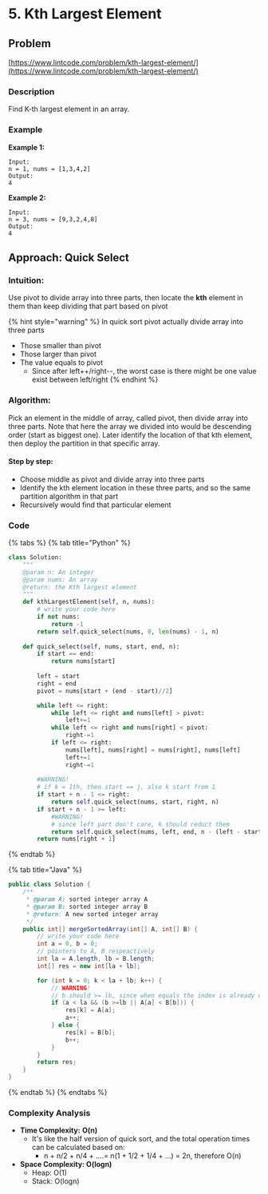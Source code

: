 # 5. Kth Largest Element

## Problem

[https://www.lintcode.com/problem/kth-largest-element/](https://www.lintcode.com/problem/kth-largest-element/)

### Description 

Find K-th largest element in an array.

### Example

**Example 1:**

```text
Input:
n = 1, nums = [1,3,4,2]
Output:
4
```

**Example 2:**

```text
Input:
n = 3, nums = [9,3,2,4,8]
Output:
4
```

## Approach: Quick Select

### Intuition:

Use pivot to divide array into three parts, then locate the **kth** element in them than keep dividing that part based on pivot

{% hint style="warning" %}
In quick sort pivot actually divide array into three parts 

* Those smaller than pivot
* Those larger than pivot
* The value equals to pivot 
  * Since after left++/right--, the worst case is there might be one value exist between left/right
{% endhint %}

### Algorithm: 

Pick an element in the middle of array, called pivot, then divide array into three parts. Note that here the array we divided into would be descending order \(start as biggest one\). Later identify the location of that kth element, then deploy the partition in that specific array. 

#### Step by step: 

* Choose middle as pivot and divide array into three parts
* Identify the kth element location in these three parts, and so the same partition algorithm in that part
* Recursively would find that particular element

### Code

{% tabs %}
{% tab title="Python" %}
```python
class Solution:
    """
    @param n: An integer
    @param nums: An array
    @return: the Kth largest element
    """
    def kthLargestElement(self, n, nums):
        # write your code here
        if not nums:
            return -1
        return self.quick_select(nums, 0, len(nums) - 1, n)
    
    def quick_select(self, nums, start, end, n):
        if start == end:
            return nums[start]
        
        left = start
        right = end
        pivot = nums[start + (end - start)//2]

        while left <= right:
            while left <= right and nums[left] > pivot:
                left+=1
            while left <= right and nums[right] < pivot:
                right-=1
            if left <= right:
                nums[left], nums[right] = nums[right], nums[left]
                left+=1
                right-=1
        
        #WARNING!
        # if k = 1th, then start == j, also k start from 1
        if start + n - 1 <= right:
            return self.quick_select(nums, start, right, n)
        if start + n - 1 >= left:
            #WARNING!
            # since left part don't care, k should reduct them
            return self.quick_select(nums, left, end, n - (left - start ))
        return nums[right + 1]
```
{% endtab %}

{% tab title="Java" %}
```java
public class Solution {
    /**
     * @param A: sorted integer array A
     * @param B: sorted integer array B
     * @return: A new sorted integer array
     */
    public int[] mergeSortedArray(int[] A, int[] B) {
        // write your code here
        int a = 0, b = 0;
        // pointers to A, B respeactively
        int la = A.length, lb = B.length;
        int[] res = new int[la + lb];

        for (int k = 0; k < la + lb; k++) {
            // WARNING!
            // b should >= lb, since when equals the index is already out of range
            if (a < la && (b >=lb || A[a] < B[b])) {
                res[k] = A[a];
                a++;
            } else {
                res[k] = B[b];
                b++;
            }
        }
        return res;
    }
}
```
{% endtab %}
{% endtabs %}

### Complexity Analysis

* **Time Complexity:** **O\(n\)**
  * It's like the half version of quick sort, and the total operation times can be calculated based on:
    * n + n/2 + n/4 + ....= n\(1 + 1/2 + 1/4 + ...\) = 2n, therefore O\(n\)
* **Space Complexity: O\(logn\)**
  * Heap: O\(1\)
  * Stack: O\(logn\)

